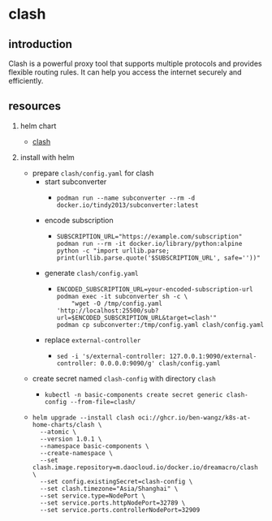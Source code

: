 # clash

## introduction

Clash is a powerful proxy tool that supports multiple protocols and provides flexible routing rules. It can help you access the internet securely and efficiently.

## resources

1. helm chart
    * [clash](chart/)

2. install with helm
    * prepare `clash/config.yaml` for clash
        + start subconverter
            * ```shell
              podman run --name subconverter --rm -d docker.io/tindy2013/subconverter:latest
              ```
        + encode subscription
            * ```shell
              SUBSCRIPTION_URL="https://example.com/subscription"
              podman run --rm -it docker.io/library/python:alpine python -c "import urllib.parse; print(urllib.parse.quote('$SUBSCRIPTION_URL', safe=''))"
              ```
        + generate `clash/config.yaml`
            * ```shell
              ENCODED_SUBSCRIPTION_URL=your-encoded-subscription-url
              podman exec -it subconverter sh -c \
                  "wget -O /tmp/config.yaml 'http://localhost:25500/sub?url=$ENCODED_SUBSCRIPTION_URL&target=clash'"
              podman cp subconverter:/tmp/config.yaml clash/config.yaml
              ```
        + replace `external-controller`
            * ```shell
              sed -i 's/external-controller: 127.0.0.1:9090/external-controller: 0.0.0.0:9090/g' clash/config.yaml
              ```
    * create secret named `clash-config` with directory `clash`
        + ```shell
          kubectl -n basic-components create secret generic clash-config --from-file=clash/
          ```
    * ```shell
      helm upgrade --install clash oci://ghcr.io/ben-wangz/k8s-at-home-charts/clash \
        --atomic \
        --version 1.0.1 \
        --namespace basic-components \
        --create-namespace \
        --set clash.image.repository=m.daocloud.io/docker.io/dreamacro/clash \
        --set config.existingSecret=clash-config \
        --set clash.timezone="Asia/Shanghai" \
        --set service.type=NodePort \
        --set service.ports.httpNodePort=32789 \
        --set service.ports.controllerNodePort=32909
      ```
